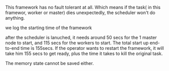 This framework has no fault tolerant at all.
Which means if the task( in this framewor, worker or master) 
dies unexpectedly, the scheduler won't do anything. 

we log the starting time of the framework

after the scheduler is lanuched, it needs around 50 secs for the 
1 master node to start, and 115 secs for the workers to start.
The total start up end-to-end time is 155secs. 
If the operator wants to restart the framework, it will take him 
155 secs to get ready, plus the time it takes to kill the original task. 

The memory state cannot be saved either. 

